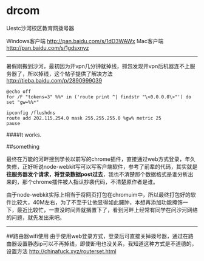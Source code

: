 drcom
=====

Uestc沙河校区教育网拨号器

Windows客户端  http://pan.baidu.com/s/1dD3WAWx
Mac客户端 http://pan.baidu.com/s/1gdsxnyz

---
暑假刚搬到沙河，最初因为开vpn几分钟就掉线，抓包发现开vpn后机器连不上服务器了，所以掉线，这个帖子提供了解决方法  http://tieba.baidu.com/p/2890999039
```
@echo off
for /F "tokens=3" %%* in ('route print ^| findstr "\<0.0.0.0\>"') do set "gw=%%*"

ipconfig /flushdns
route add 202.115.254.0 mask 255.255.255.0 %gw% metric 25
pause
```

####It works.

##something

最终在万能的河畔搜到学长以前写的chrome插件，直接通过web方式登录，年久失修，正好听说node-webkit写可以写客户端软件，参考了前辈的代码，其实就是**往服务器发个请求，将登录数据post过去**，我也不清楚那个数据格式是谁分析出来的，那个chrome插件被人指认抄袭代码，不清楚原作者是谁。

由于node-webkit实际上相当于将网页打包在chromuim中，所以最终打包好的软件比较大，40M左右，为了不至于让他显得如此臃肿，本想再添加功能掩饰一下，最近比较忙，一直没时间弄就搁置下了，看到河畔上经常有同学在问沙河网络的问题，就先发出来吧。

---

##路由器wifi使用
由于使用web登录方式，登录后可直接关掉拨号器，通过在路由器设置静态ip可以不再掉线，即使断电也没关系，我知道这种方式是不道德的，设置方法 http://chinafuck.xyz/routerset.html